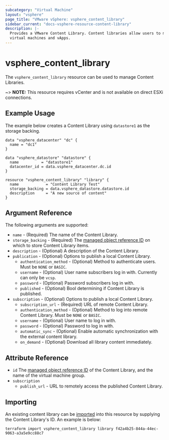```yaml
---
subcategory: "Virtual Machine"
layout: "vsphere"
page_title: "VMware vSphere: vsphere_content_library"
sidebar_current: "docs-vsphere-resource-content-library"
description: |-
  Provides a VMware Content Library. Content libraries allow users to manage and share deployable content such as 
  virtual machines and vApps.
---
```


# vsphere\_content\_library

The `vsphere_content_library` resource can be used to manage Content Libraries.

~> **NOTE:** This resource requires vCenter and is not available on direct ESXi
connections.

## Example Usage

The example below creates a Content Library using `datastore1` as the storage backing.

[tf-vsphere-vm-resource]: /docs/providers/vsphere/r/virtual_machine.html

```hcl
data "vsphere_datacenter" "dc" {
  name = "dc1"
}

data "vsphere_datastore" "datastore" {
  name          = "datastore1"
  datacenter_id = data.vsphere_datacenter.dc.id
}

resource "vsphere_content_library" "library" {
  name            = "Content Library Test"
  storage_backing = data.vsphere_datastore.datastore.id
  description     = "A new source of content"
}
```

## Argument Reference

The following arguments are supported:

* `name` - (Required) The name of the Content Library.
* `storage_backing` - (Required) The [managed object reference ID][docs-about-morefs] on which to store Content Library
  items.
* `description` - (Optional) A description of the Content Library.
* `publication` - (Optional) Options to publish a local Content Library.
  * `authentication_method` - (Optional) Method to authenticate users. Must be `NONE` or `BASIC`.
  * `username` - (Optional) User name subscribers log in with. Currently can only be `vcsp`.
  * `password` - (Optional) Password subscribers log in with.
  * `published` - (Optional) Bool determining if Content Library is published.
* `subscription` - (Optional) Options to publish a local Content Library.
  * `subscription_url` - (Required) URL of remote Content Library.
  * `authentication_method` - (Optional) Method to log into remote Content Library. Must be `NONE` or `BASIC`.
  * `username` - (Optional) User name to log in with.
  * `password` - (Optional) Password to log in with.
  * `automatic_sync` - (Optional) Enable automatic synchronization with the external content library.
  * `on_demand` - (Optional) Download all library content immediately.

[docs-about-morefs]: /docs/providers/vsphere/index.html#use-of-managed-object-references-by-the-vsphere-provider


## Attribute Reference


* `id` The [managed object reference ID][docs-about-morefs] of the Content Library, and the name of the virtual machine group.
* `subscription`
  * `publish_url` - URL to remotely access the published Content Library.

## Importing

An existing content library can be [imported][docs-import] into this resource by
supplying the Content Library's ID. An example is below:

[docs-import]: https://www.terraform.io/docs/import/index.html

```
terraform import vsphere_content_library library f42a4b25-844a-44ec-9063-a3a5e9cc88c7
```
